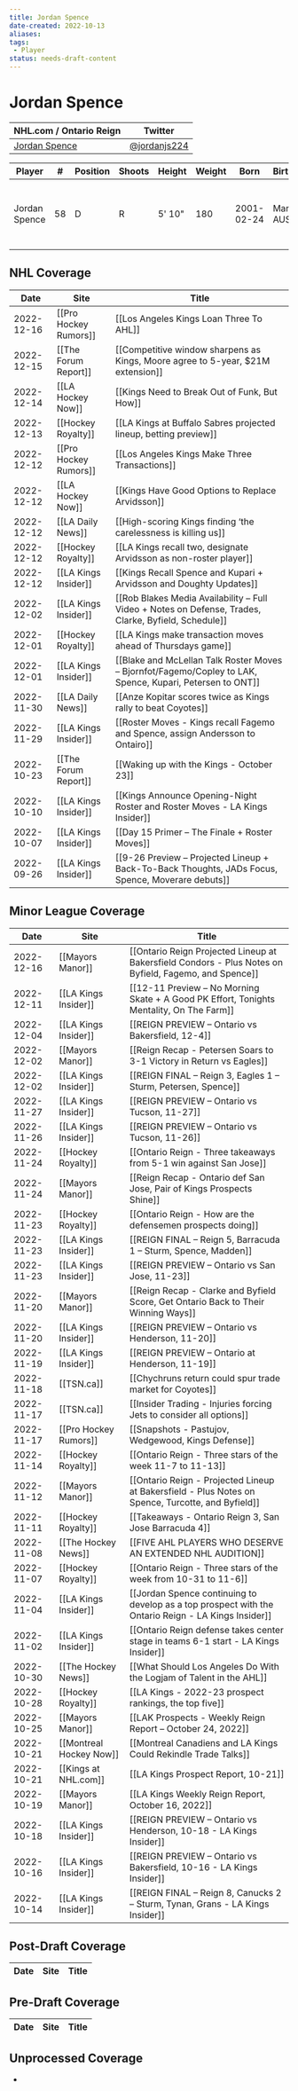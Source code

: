 ```yaml
---
title: Jordan Spence
date-created: 2022-10-13
aliases: 
tags:
 - Player
status: needs-draft-content
---
```


# Jordan Spence

NHL.com / Ontario Reign | Twitter
-|-
[Jordan Spence](https://www.nhl.com/player/jordan-spence-8481606) | [@jordanjs224](https://twitter.com/jordanjs224)

Player | \# | Position | Shoots | Height | Weight | Born | Birthplace | Draft 
-|-|-|-|-|-|-|-|-
Jordan Spence | 58 | D | R | 5' 10" | 180 | 2001-02-24 | Manly, AUS | -   2019 LAK, 4th rd, 2nd pk (95th overall)
 


## NHL  Coverage
| Date       | Site                  | Title                                                                                                     |
| ---------- | --------------------- | --------------------------------------------------------------------------------------------------------- |
| 2022-12-16 | [[Pro Hockey Rumors]] | [[Los Angeles Kings Loan Three To AHL]]                                                                   |
| 2022-12-15 | [[The Forum Report]]  | [[Competitive window sharpens as Kings, Moore agree to 5-year, $21M extension]]                           |
| 2022-12-14 | [[LA Hockey Now]]     | [[Kings Need to Break Out of Funk, But How]]                                                              |
| 2022-12-13 | [[Hockey Royalty]]    | [[LA Kings at Buffalo Sabres projected lineup, betting preview]]                                          |
| 2022-12-12 | [[Pro Hockey Rumors]] | [[Los Angeles Kings Make Three Transactions]]                                                             |
| 2022-12-12 | [[LA Hockey Now]]     | [[Kings Have Good Options to Replace Arvidsson]]                                                          |
| 2022-12-12 | [[LA Daily News]]     | [[High-scoring Kings finding ‘the carelessness is killing us]]                                            |
| 2022-12-12 | [[Hockey Royalty]]    | [[LA Kings recall two, designate Arvidsson as non-roster player]]                                         |
| 2022-12-12 | [[LA Kings Insider]]  | [[Kings Recall Spence and Kupari + Arvidsson and Doughty Updates]]                                        |
| 2022-12-02 | [[LA Kings Insider]]  | [[Rob Blakes Media Availability – Full Video + Notes on Defense, Trades, Clarke, Byfield, Schedule]]      |
| 2022-12-01 | [[Hockey Royalty]]    | [[LA Kings make transaction moves ahead of Thursdays game]]                                               |
| 2022-12-01 | [[LA Kings Insider]]  | [[Blake and McLellan Talk Roster Moves – Bjornfot/Fagemo/Copley to LAK, Spence, Kupari, Petersen to ONT]] |
| 2022-11-30 | [[LA Daily News]]     | [[Anze Kopitar scores twice as Kings rally to beat Coyotes]]                                              |
| 2022-11-29 | [[LA Kings Insider]]  | [[Roster Moves - Kings recall Fagemo and Spence, assign Andersson to Ontairo]]                            |
| 2022-10-23 | [[The Forum Report]]  | [[Waking up with the Kings - October 23]]                                                                 |
| 2022-10-10 | [[LA Kings Insider]]  | [[Kings Announce Opening-Night Roster and Roster Moves - LA Kings Insider]]                               |
| 2022-10-07 | [[LA Kings Insider]]  | [[Day 15 Primer – The Finale + Roster Moves]]                                                             |
| 2022-09-26 | [[LA Kings Insider]] | [[9-26 Preview – Projected Lineup + Back-To-Back Thoughts, JADs Focus, Spence, Moverare debuts]] |



## Minor League Coverage
| Date       | Site                    | Title                                                                                                 |
| ---------- | ----------------------- | ----------------------------------------------------------------------------------------------------- |
| 2022-12-16 | [[Mayors Manor]]        | [[Ontario Reign Projected Lineup at Bakersfield Condors - Plus Notes on Byfield, Fagemo, and Spence]] |
| 2022-12-11 | [[LA Kings Insider]]    | [[12-11 Preview – No Morning Skate + A Good PK Effort, Tonights Mentality, On The Farm]]              |
| 2022-12-04 | [[LA Kings Insider]]    | [[REIGN PREVIEW – Ontario vs Bakersfield, 12-4]]                                                      |
| 2022-12-02 | [[Mayors Manor]]        | [[Reign Recap - Petersen Soars to 3-1 Victory in Return vs Eagles]]                                   |
| 2022-12-02 | [[LA Kings Insider]]    | [[REIGN FINAL – Reign 3, Eagles 1 – Sturm, Petersen, Spence]]                                         |
| 2022-11-27 | [[LA Kings Insider]]    | [[REIGN PREVIEW – Ontario vs Tucson, 11-27]]                                                          |
| 2022-11-26 | [[LA Kings Insider]]    | [[REIGN PREVIEW – Ontario vs Tucson, 11-26]]                                                          |
| 2022-11-24 | [[Hockey Royalty]]      | [[Ontario Reign - Three takeaways from 5-1 win against San Jose]]                                     |
| 2022-11-24 | [[Mayors Manor]]        | [[Reign Recap - Ontario def San Jose, Pair of Kings Prospects Shine]]                                 |
| 2022-11-23 | [[Hockey Royalty]]      | [[Ontario Reign - How are the defensemen prospects doing]]                                            |
| 2022-11-23 | [[LA Kings Insider]]    | [[REIGN FINAL – Reign 5, Barracuda 1 – Sturm, Spence, Madden]]                                        |
| 2022-11-23 | [[LA Kings Insider]]    | [[REIGN PREVIEW – Ontario vs San Jose, 11-23]]                                                        |
| 2022-11-20 | [[Mayors Manor]]        | [[Reign Recap - Clarke and Byfield Score, Get Ontario Back to Their Winning Ways]]                    |
| 2022-11-20 | [[LA Kings Insider]]    | [[REIGN PREVIEW – Ontario vs Henderson, 11-20]]                                                       |
| 2022-11-19 | [[LA Kings Insider]]    | [[REIGN PREVIEW – Ontario at Henderson, 11-19]]                                                       |
| 2022-11-18 | [[TSN.ca]]              | [[Chychruns return could spur trade market for Coyotes]]                                              |
| 2022-11-17 | [[TSN.ca]]              | [[Insider Trading - Injuries forcing Jets to consider all options]]                                   |
| 2022-11-17 | [[Pro Hockey Rumors]]   | [[Snapshots - Pastujov, Wedgewood, Kings Defense]]                                                    |
| 2022-11-14 | [[Hockey Royalty]]      | [[Ontario Reign - Three stars of the week 11-7 to 11-13]]                                             |
| 2022-11-12 | [[Mayors Manor]]        | [[Ontario Reign - Projected Lineup at Bakersfield - Plus Notes on Spence, Turcotte, and Byfield]]     |
| 2022-11-11 | [[Hockey Royalty]]      | [[Takeaways - Ontario Reign 3, San Jose Barracuda 4]]                                                 |
| 2022-11-08 | [[The Hockey News]]     | [[FIVE AHL PLAYERS WHO DESERVE AN EXTENDED NHL AUDITION]]                                             |
| 2022-11-07 | [[Hockey Royalty]]      | [[Ontario Reign - Three stars of the week from 10-31 to 11-6]]                                        |
| 2022-11-04 | [[LA Kings Insider]]    | [[Jordan Spence continuing to develop as a top prospect with the Ontario Reign - LA Kings Insider]]   |
| 2022-11-02 | [[LA Kings Insider]]    | [[Ontario Reign defense takes center stage in teams 6-1 start - LA Kings Insider]]                    |
| 2022-10-30 | [[The Hockey News]]     | [[What Should Los Angeles Do With the Logjam of Talent in the AHL]]                                   |
| 2022-10-28 | [[Hockey Royalty]]      | [[LA Kings - 2022-23 prospect rankings, the top five]]                                                |
| 2022-10-25 | [[Mayors Manor]]        | [[LAK Prospects - Weekly Reign Report – October 24, 2022]]                                            |
| 2022-10-21 | [[Montreal Hockey Now]] | [[Montreal Canadiens and LA Kings Could Rekindle Trade Talks]]                                        |
| 2022-10-21 | [[Kings at NHL.com]]    | [[LA Kings Prospect Report, 10-21]]                                                                   |
| 2022-10-19 | [[Mayors Manor]]        | [[LA Kings Weekly Reign Report, October 16, 2022]]                                                    |
| 2022-10-18 | [[LA Kings Insider]]    | [[REIGN PREVIEW – Ontario vs Henderson, 10-18 - LA Kings Insider]]                                    |
| 2022-10-16 | [[LA Kings Insider]]    | [[REIGN PREVIEW – Ontario vs Bakersfield, 10-16 - LA Kings Insider]]                                  |
| 2022-10-14 | [[LA Kings Insider]]    | [[REIGN FINAL – Reign 8, Canucks 2 – Sturm, Tynan, Grans - LA Kings Insider]] |




## Post-Draft Coverage
Date | Site |  Title
---|---|---



## Pre-Draft Coverage
Date | Site |  Title
---|---|---


## Unprocessed Coverage
- 
